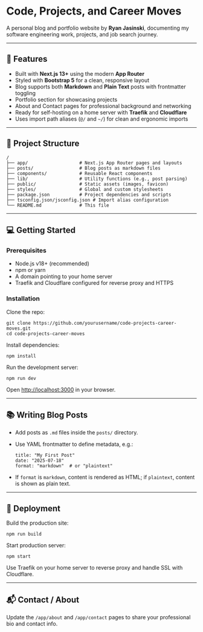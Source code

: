 # Code, Projects, and Career Moves

A personal blog and portfolio website by **Ryan Jasinski**, documenting my software engineering work, projects, and job search journey.

---

## 🚀 Features

- Built with **Next.js 13+** using the modern **App Router**
- Styled with **Bootstrap 5** for a clean, responsive layout
- Blog supports both **Markdown** and **Plain Text** posts with frontmatter toggling
- Portfolio section for showcasing projects
- About and Contact pages for professional background and networking
- Ready for self-hosting on a home server with **Traefik** and **Cloudflare**
- Uses import path aliases (`@/` and `~/`) for clean and ergonomic imports

---

## 📁 Project Structure

    /
    ├── app/                   # Next.js App Router pages and layouts
    ├── posts/                 # Blog posts as markdown files
    ├── components/            # Reusable React components
    ├── lib/                   # Utility functions (e.g., post parsing)
    ├── public/                # Static assets (images, favicon)
    ├── styles/                # Global and custom stylesheets
    ├── package.json           # Project dependencies and scripts
    ├── tsconfig.json/jsconfig.json # Import alias configuration
    └── README.md              # This file

---

## 💻 Getting Started

### Prerequisites

- Node.js v18+ (recommended)
- npm or yarn
- A domain pointing to your home server
- Traefik and Cloudflare configured for reverse proxy and HTTPS

### Installation

Clone the repo:

    git clone https://github.com/yourusername/code-projects-career-moves.git
    cd code-projects-career-moves

Install dependencies:

    npm install

Run the development server:

    npm run dev

Open [http://localhost:3000](http://localhost:3000) in your browser.

---

## 📚 Writing Blog Posts

- Add posts as `.md` files inside the `posts/` directory.
- Use YAML frontmatter to define metadata, e.g.:

      title: "My First Post"
      date: "2025-07-18"
      format: "markdown"  # or "plaintext"

- If `format` is `markdown`, content is rendered as HTML; if `plaintext`, content is shown as plain text.

---

## 🚀 Deployment

Build the production site:

    npm run build

Start production server:

    npm start

Use Traefik on your home server to reverse proxy and handle SSL with Cloudflare.

---

## 📬 Contact / About

Update the `/app/about` and `/app/contact` pages to share your professional bio and contact info.
